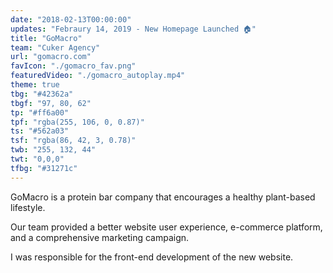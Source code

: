 ```yaml
---
date: "2018-02-13T00:00:00"
updates: "Febraury 14, 2019 - New Homepage Launched 🏠"
title: "GoMacro"
team: "Cuker Agency"
url: "gomacro.com"
favIcon: "./gomacro_fav.png"
featuredVideo: "./gomacro_autoplay.mp4"
theme: true
tbg: "#42362a"
tbgf: "97, 80, 62"
tp: "#ff6a00"
tpf: "rgba(255, 106, 0, 0.87)"
ts: "#562a03"
tsf: "rgba(86, 42, 3, 0.78)"
twb: "255, 132, 44"
twt: "0,0,0"
tfbg: "#31271c"
---
```

GoMacro is a protein bar company that encourages a healthy plant-based lifestyle. 

Our team provided a better website user experience, e-commerce platform, and a comprehensive marketing campaign.

I was responsible for the front-end development of the new website.
